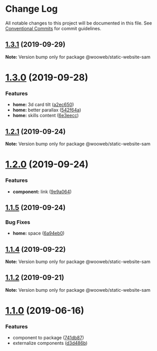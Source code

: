 # Change Log

All notable changes to this project will be documented in this file.
See [Conventional Commits](https://conventionalcommits.org) for commit guidelines.

## [1.3.1](http://github.com/samuel-gomez/compare/v1.3.0...v1.3.1) (2019-09-29)

**Note:** Version bump only for package @wooweb/static-website-sam





# [1.3.0](http://github.com/samuel-gomez/compare/v1.2.1...v1.3.0) (2019-09-28)


### Features

* **home:** 3d card tilt ([a2ec650](http://github.com/samuel-gomez/commit/a2ec650))
* **home:** better parallax ([542f64a](http://github.com/samuel-gomez/commit/542f64a))
* **home:** skills content ([6e3eecc](http://github.com/samuel-gomez/commit/6e3eecc))





## [1.2.1](http://github.com/samuel-gomez/compare/v1.2.0...v1.2.1) (2019-09-24)

**Note:** Version bump only for package @wooweb/static-website-sam





# [1.2.0](http://github.com/samuel-gomez/compare/v1.1.5...v1.2.0) (2019-09-24)


### Features

* **component:** link ([9e9a064](http://github.com/samuel-gomez/commit/9e9a064))





## [1.1.5](http://github.com/samuel-gomez/compare/v1.1.4...v1.1.5) (2019-09-24)


### Bug Fixes

* **home:** space ([6a94eb0](http://github.com/samuel-gomez/commit/6a94eb0))





## [1.1.4](http://github.com/samuel-gomez/compare/v1.1.3...v1.1.4) (2019-09-22)

**Note:** Version bump only for package @wooweb/static-website-sam





## [1.1.2](http://github.com/samuel-gomez/compare/v1.1.1...v1.1.2) (2019-09-21)

**Note:** Version bump only for package @wooweb/static-website-sam





# [1.1.0](http://github.com/samuel-gomez/compare/v1.0.6...v1.1.0) (2019-06-16)


### Features

* component to package ([741db87](http://github.com/samuel-gomez/commit/741db87))
* externalize components ([d3d486b](http://github.com/samuel-gomez/commit/d3d486b))
